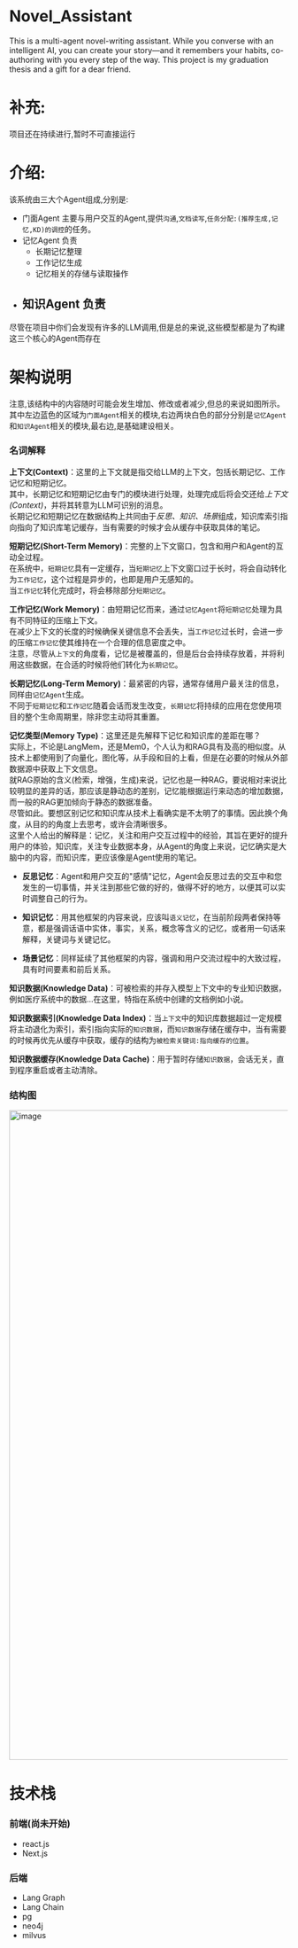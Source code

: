 # Novel_Assistant
This is a multi-agent novel-writing assistant. While you converse with an intelligent AI, you can create your story—and it remembers your habits, co-authoring with you every step of the way. This project is my graduation thesis and a gift for a dear friend.
# 补充:
  项目还在持续进行,暂时不可直接运行
# 介绍:
该系统由三大个Agent组成,分别是:
  - 门面Agent
    主要与用户交互的Agent,提供`沟通`,`文档读写`,`任务分配:(推荐生成,记忆,KD)的调控`的任务。
  - 记忆Agent
    负责
    - 长期记忆整理
    - 工作记忆生成
    - 记忆相关的存储与读取操作
  - 知识Agent
    负责
    - 
尽管在项目中你们会发现有许多的LLM调用,但是总的来说,这些模型都是为了构建这三个核心的Agent而存在
# 架构说明
注意,该结构中的内容随时可能会发生增加、修改或者减少,但总的来说如图所示。
其中左边蓝色的区域为`门面Agent`相关的模块,右边两块白色的部分分别是`记忆Agent`和`知识Agent`相关的模块,最右边,是基础建设相关。
### 名词解释
**上下文(Context)**：这里的上下文就是指交给LLM的上下文，包括长期记忆、工作记忆和短期记忆。  
其中，长期记忆和短期记忆由专门的模块进行处理，处理完成后将会交还给*上下文(Context)*，并将其转意为LLM可识别的消息。  
长期记忆和短期记忆在数据结构上共同由于*反思、知识、场景*组成，知识库索引指向指向了知识库笔记缓存，当有需要的时候才会从缓存中获取具体的笔记。

**短期记忆(Short-Term Memory)**：完整的上下文窗口，包含和用户和Agent的互动全过程。  
在系统中，`短期记忆`具有一定缓存，当`短期记忆`上下文窗口过于长时，将会自动转化为`工作记忆`，这个过程是异步的，也即是用户无感知的。  
当`工作记忆`转化完成时，将会移除部分`短期记忆`。

**工作记忆(Work Memory)**：由短期记忆而来，通过`记忆Agent`将`短期记忆`处理为具有不同特征的压缩上下文。  
在减少上下文的长度的时候确保关键信息不会丢失，当`工作记忆`过长时，会进一步的压缩`工作记忆`使其维持在一个合理的信息密度之中。  
注意，尽管从`上下文`的角度看，记忆是被覆盖的，但是后台会持续存放着，并将利用这些数据，在合适的时候将他们转化为`长期记忆`。

**长期记忆(Long-Term Memory)**：最紧密的内容，通常存储用户最关注的信息，同样由`记忆Agent`生成。  
不同于`短期记忆`和`工作记忆`随着会话而发生改变，`长期记忆`将持续的应用在您使用项目的整个生命周期里，除非您主动将其重置。

**记忆类型(Memory Type)**：这里还是先解释下记忆和知识库的差距在哪？  
实际上，不论是LangMem，还是Mem0，个人认为和RAG具有及高的相似度。从技术上都使用到了向量化，图化等，从手段和目的上看，但是在必要的时候从外部数据源中获取上下文信息。  
就RAG原始的含义(检索，增强，生成)来说，记忆也是一种RAG，要说相对来说比较明显的差异的话，那应该是静动态的差别，记忆能根据运行来动态的增加数据，而一般的RAG更加倾向于静态的数据准备。  
尽管如此。要想区别记忆和知识库从技术上看确实是不太明了的事情。因此换个角度，从目的的角度上去思考，或许会清晰很多。  
这里个人给出的解释是：记忆，关注和用户交互过程中的经验，其旨在更好的提升用户的体验，知识库，关注专业数据本身，从Agent的角度上来说，记忆确实是大脑中的内容，而知识库，更应该像是Agent使用的笔记。

- **反思记忆**：Agent和用户交互的"感情"记忆，Agent会反思过去的交互中和您发生的一切事情，并关注到那些它做的好的，做得不好的地方，以便其可以实时调整自己的行为。

- **知识记忆**：用其他框架的内容来说，应该叫`语义记忆`，在当前阶段两者保持等意，都是强调话语中实体，事实，关系，概念等含义的记忆，或者用一句话来解释，关键词与关键记忆。

- **场景记忆**：同样延续了其他框架的内容，强调和用户交流过程中的大致过程，具有时间要素和前后关系。

**知识数据(Knowledge Data)**：可被检索的并存入模型上下文中的专业知识数据，例如医疗系统中的数据...在这里，特指在系统中创建的文档例如小说。

**知识数据索引(Knowledge Data Index)**：当`上下文`中的知识库数据超过一定规模将主动退化为索引，索引指向实际的`知识数据`，而`知识数据`存储在缓存中，当有需要的时候再优先从缓存中获取，缓存的结构为`被检索关键词:指向缓存的位置`。

**知识数据缓存(Knowledge Data Cache)**：用于暂时存储`知识数据`，会话无关，直到程序重启或者主动清除。

### 结构图
<img width="2088" height="1173" alt="image" src="https://github.com/user-attachments/assets/a27a0408-8362-4ac3-9b55-25f092239d66" />



# 技术栈
### 前端(尚未开始)
  - react.js
  - Next.js
### 后端
  - Lang Graph
  - Lang Chain
  - pg
  - neo4j
  - milvus
